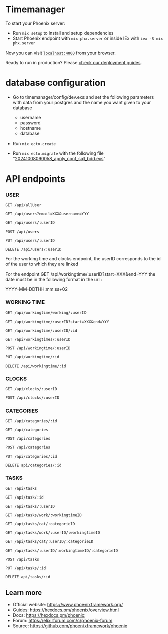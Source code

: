 # Timemanager

To start your Phoenix server:

  * Run `mix setup` to install and setup dependencies
  * Start Phoenix endpoint with `mix phx.server` or inside IEx with `iex -S mix phx.server`

Now you can visit [`localhost:4000`](http://localhost:4000) from your browser.

Ready to run in production? Please [check our deployment guides](https://hexdocs.pm/phoenix/deployment.html).

# database configuration
* Go to timemanager/config/dev.exs and set the following parameters with data from your postgres and the name you want given to your database


    * username
    * password
    * hostname
    * database

* Run `mix ecto.create`
* Run `mix ecto.migrate` with the following file "[20241008090058_apply_conf_sql_bdd.exs](priv/repo/migrations/20241008090058_apply_conf_sql_bdd.exs)"


# API endpoints


### USER
    GET /api/allUser

    GET /api/users?email=XXX&username=YYY 

    GET /api/users/:userID

    POST /api/users

    PUT /api/users/:userID

    DELETE /api/users/:userID

For the working time and clocks endpoint, the userID corresponds to the id of the user to which they are linked

For the endpoint GET /api/workingtime/:userID?start=XXX&end=YYY
the date must be in the following format in the url : 
 
YYYY-MM-DDTHH:mm:ss+02
### WORKING TIME
    GET /api/workingtime/working/:userID

    GET /api/workingtime/:userID?start=XXX&end=YYY 

    GET /api/workingtime/:userID/:id

    GET /api/workingtimes/:userID

    POST /api/workingtime/:userID

    PUT /api/workingtime/:id

    DELETE /api/workingtime/:id 

### CLOCKS
    GET /api/clocks/:userID 

    POST /api/clocks/:userID

### CATEGORIES
    GET /api/categories/:id

    GET /api/categories

    POST /api/categories

    POST /api/categories

    PUT /api/categories/:id

    DELETE api/categories/:id


### TASKS
    GET /api/tasks

    GET /api/task/:id

    GET /api/tasks/:userID

    GET /api/tasks/work/:workingtimeID

    GET /api/tasks/cat/:categorieID

    GET /api/tasks/work/:userID/:workingtimeID

    GET /api/tasks/cat/:userID/:categorieID

    GET /api/tasks/:userID/:workingtimeID/:categorieID

    POST /api/tasks

    PUT /api/tasks/:id

    DELETE api/tasks/:id

## Learn more

  * Official website: https://www.phoenixframework.org/
  * Guides: https://hexdocs.pm/phoenix/overview.html
  * Docs: https://hexdocs.pm/phoenix
  * Forum: https://elixirforum.com/c/phoenix-forum
  * Source: https://github.com/phoenixframework/phoenix
